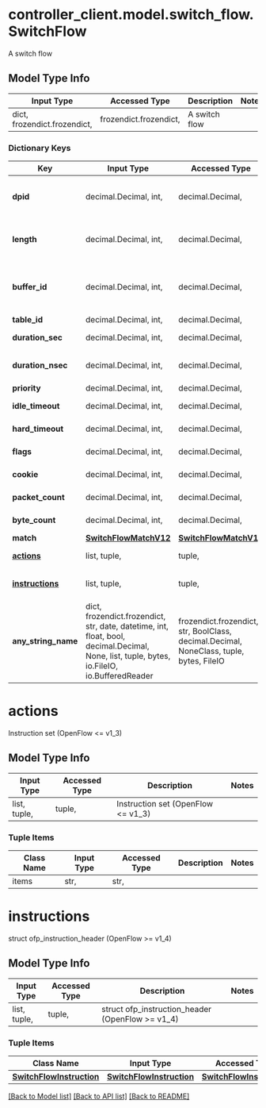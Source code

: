 # controller_client.model.switch_flow.SwitchFlow

A switch flow

## Model Type Info
Input Type | Accessed Type | Description | Notes
------------ | ------------- | ------------- | -------------
dict, frozendict.frozendict,  | frozendict.frozendict,  | A switch flow | 

### Dictionary Keys
Key | Input Type | Accessed Type | Description | Notes
------------ | ------------- | ------------- | ------------- | -------------
**dpid** | decimal.Decimal, int,  | decimal.Decimal,  | Datapath ID. Only set when using this object to create or modify a flow entry. | [optional] 
**length** | decimal.Decimal, int,  | decimal.Decimal,  | Length of this entry. Not in use when using this object to create or modify a flow entry. | [optional] 
**buffer_id** | decimal.Decimal, int,  | decimal.Decimal,  | Buffered packet to apply to, or OFP_NO_BUFFER. Only used when writing flow entries. | [optional] 
**table_id** | decimal.Decimal, int,  | decimal.Decimal,  | Table ID | [optional] 
**duration_sec** | decimal.Decimal, int,  | decimal.Decimal,  | Time flow has been alive in seconds | [optional] 
**duration_nsec** | decimal.Decimal, int,  | decimal.Decimal,  | Time flow has been alive in nanoseconds beyond duration_sec | [optional] 
**priority** | decimal.Decimal, int,  | decimal.Decimal,  | Priority of the entry | [optional] 
**idle_timeout** | decimal.Decimal, int,  | decimal.Decimal,  | Number of seconds idle before expiration | [optional] 
**hard_timeout** | decimal.Decimal, int,  | decimal.Decimal,  | Number of seconds before expiration | [optional] 
**flags** | decimal.Decimal, int,  | decimal.Decimal,  | Bitmap of OFPFF_* flags | [optional] 
**cookie** | decimal.Decimal, int,  | decimal.Decimal,  | Opaque controller-issued identifier | [optional] 
**packet_count** | decimal.Decimal, int,  | decimal.Decimal,  | Number of packets in flow | [optional] 
**byte_count** | decimal.Decimal, int,  | decimal.Decimal,  | Number of bytes in flow | [optional] 
**match** | [**SwitchFlowMatchV12**](SwitchFlowMatchV12.md) | [**SwitchFlowMatchV12**](SwitchFlowMatchV12.md) |  | [optional] 
**[actions](#actions)** | list, tuple,  | tuple,  | Instruction set (OpenFlow &lt;&#x3D; v1_3) | [optional] 
**[instructions](#instructions)** | list, tuple,  | tuple,  | struct ofp_instruction_header (OpenFlow &gt;&#x3D; v1_4) | [optional] 
**any_string_name** | dict, frozendict.frozendict, str, date, datetime, int, float, bool, decimal.Decimal, None, list, tuple, bytes, io.FileIO, io.BufferedReader | frozendict.frozendict, str, BoolClass, decimal.Decimal, NoneClass, tuple, bytes, FileIO | any string name can be used but the value must be the correct type | [optional]

# actions

Instruction set (OpenFlow <= v1_3)

## Model Type Info
Input Type | Accessed Type | Description | Notes
------------ | ------------- | ------------- | -------------
list, tuple,  | tuple,  | Instruction set (OpenFlow &lt;&#x3D; v1_3) | 

### Tuple Items
Class Name | Input Type | Accessed Type | Description | Notes
------------- | ------------- | ------------- | ------------- | -------------
items | str,  | str,  |  | 

# instructions

struct ofp_instruction_header (OpenFlow >= v1_4)

## Model Type Info
Input Type | Accessed Type | Description | Notes
------------ | ------------- | ------------- | -------------
list, tuple,  | tuple,  | struct ofp_instruction_header (OpenFlow &gt;&#x3D; v1_4) | 

### Tuple Items
Class Name | Input Type | Accessed Type | Description | Notes
------------- | ------------- | ------------- | ------------- | -------------
[**SwitchFlowInstruction**](SwitchFlowInstruction.md) | [**SwitchFlowInstruction**](SwitchFlowInstruction.md) | [**SwitchFlowInstruction**](SwitchFlowInstruction.md) |  | 

[[Back to Model list]](../../README.md#documentation-for-models) [[Back to API list]](../../README.md#documentation-for-api-endpoints) [[Back to README]](../../README.md)

